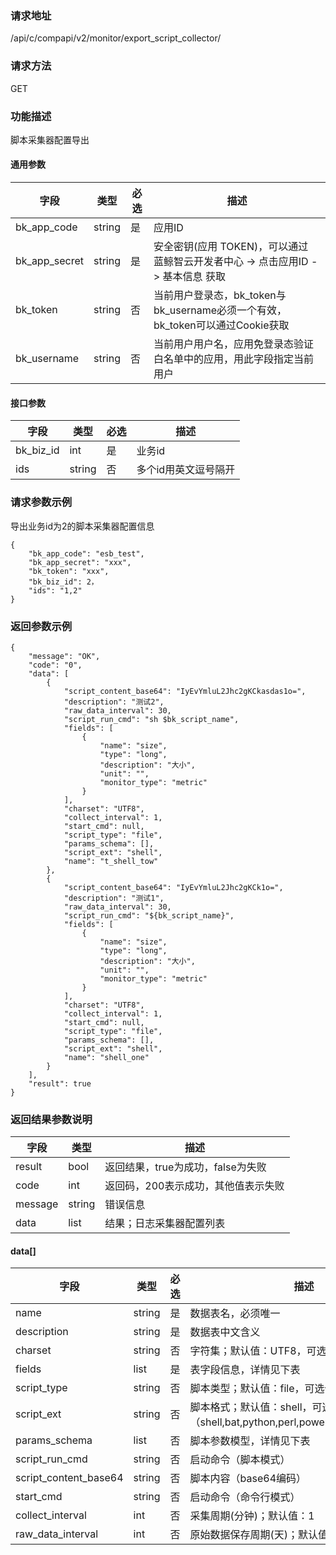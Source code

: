 
### 请求地址

/api/c/compapi/v2/monitor/export_script_collector/



### 请求方法

GET


### 功能描述

脚本采集器配置导出


#### 通用参数

| 字段 | 类型 | 必选 |  描述 |
|-----------|------------|--------|------------|
| bk_app_code  |  string    | 是 | 应用ID     |
| bk_app_secret|  string    | 是 | 安全密钥(应用 TOKEN)，可以通过 蓝鲸智云开发者中心 -&gt; 点击应用ID -&gt; 基本信息 获取 |
| bk_token     |  string    | 否 | 当前用户登录态，bk_token与bk_username必须一个有效，bk_token可以通过Cookie获取 |
| bk_username  |  string    | 否 | 当前用户用户名，应用免登录态验证白名单中的应用，用此字段指定当前用户 |

#### 接口参数

| 字段      | 类型   | 必选 | 描述                 |
| --------- | ------ | ---- | -------------------- |
| bk_biz_id | int    | 是   | 业务id               |
| ids       | string | 否   | 多个id用英文逗号隔开 |

### 请求参数示例

导出业务id为2的脚本采集器配置信息

```
{
    "bk_app_code": "esb_test",
    "bk_app_secret": "xxx",
    "bk_token": "xxx",
    "bk_biz_id": 2，
    "ids": "1,2"
}
```

### 返回参数示例

```
{
    "message": "OK",
    "code": "0",
    "data": [
        {
            "script_content_base64": "IyEvYmluL2Jhc2gKCkasdas1o=",
            "description": "测试2",
            "raw_data_interval": 30,
            "script_run_cmd": "sh $bk_script_name",
            "fields": [
                {
                    "name": "size",
                    "type": "long",
                    "description": "大小",
                    "unit": "",
                    "monitor_type": "metric"
                }
            ],
            "charset": "UTF8",
            "collect_interval": 1,
            "start_cmd": null,
            "script_type": "file",
            "params_schema": [],
            "script_ext": "shell",
            "name": "t_shell_tow"
        },
        {
            "script_content_base64": "IyEvYmluL2Jhc2gKCk1o=",
            "description": "测试1",
            "raw_data_interval": 30,
            "script_run_cmd": "${bk_script_name}",
            "fields": [
                {
                    "name": "size",
                    "type": "long",
                    "description": "大小",
                    "unit": "",
                    "monitor_type": "metric"
                }
            ],
            "charset": "UTF8",
            "collect_interval": 1,
            "start_cmd": null,
            "script_type": "file",
            "params_schema": [],
            "script_ext": "shell",
            "name": "shell_one"
        }
    ],
    "result": true
}
```

### 返回结果参数说明

| 字段    | 类型   | 描述                                |
| ------- | ------ | ----------------------------------- |
| result  | bool   | 返回结果，true为成功，false为失败   |
| code    | int    | 返回码，200表示成功，其他值表示失败 |
| message | string | 错误信息                            |
| data    | list   | 结果；日志采集器配置列表            |

#### data[]

| 字段                  | 类型   | 必选 | 描述                                                         |
| --------------------- | ------ | ---- | ------------------------------------------------------------ |
| name                  | string | 是   | 数据表名，必须唯一                                           |
| description           | string | 是   | 数据表中文含义                                               |
| charset               | string | 否   | 字符集；默认值：UTF8，可选值（UTF8,GBK）                     |
| fields                | list   | 是   | 表字段信息，详情见下表                                       |
| script_type           | string | 否   | 脚本类型；默认值：file，可选值（file,cmd）                   |
| script_ext            | string | 否   | 脚本格式；默认值：shell，可选值（shell,bat,python,perl,powershell,vbs,custom） |
| params_schema         | list   | 否   | 脚本参数模型，详情见下表                                     |
| script_run_cmd        | string | 否   | 启动命令（脚本模式）                                         |
| script_content_base64 | string | 否   | 脚本内容（base64编码）                                       |
| start_cmd             | string | 否   | 启动命令（命令行模式）                                       |
| collect_interval      | int    | 否   | 采集周期(分钟)；默认值：1                                    |
| raw_data_interval     | int    | 否   | 原始数据保存周期(天)；默认值：30                             |